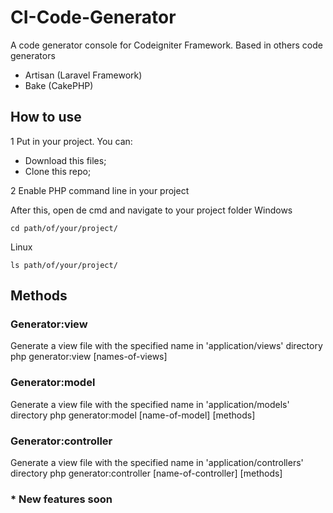 CI-Code-Generator
=================

A code generator console for Codeigniter Framework. Based in others code generators
* Artisan (Laravel Framework)
* Bake (CakePHP)


## How to use

1 Put in your project. You can:
* Download this files;
* Clone this repo;

2 Enable PHP command line in your project

After this, open de cmd and navigate to your project folder
Windows

    cd path/of/your/project/

Linux

    ls path/of/your/project/


## Methods

### Generator:view

Generate a view file with the specified name in 'application/views' directory
    php generator:view [names-of-views]

### Generator:model

Generate a view file with the specified name in 'application/models' directory
    php generator:model [name-of-model] [methods]

### Generator:controller

Generate a view file with the specified name in 'application/controllers' directory
    php generator:controller [name-of-controller] [methods]





### * New features soon




